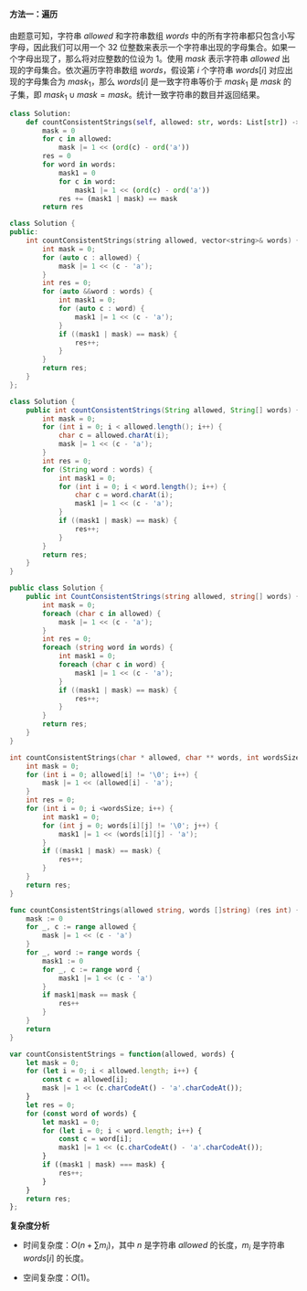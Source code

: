 #### 方法一：遍历

由题意可知，字符串 $\textit{allowed}$ 和字符串数组 $\textit{words}$ 中的所有字符串都只包含小写字母，因此我们可以用一个 $32$ 位整数来表示一个字符串出现的字母集合。如果一个字母出现了，那么将对应整数的位设为 $1$。使用 $\textit{mask}$ 表示字符串 $\textit{allowed}$ 出现的字母集合。依次遍历字符串数组 $\textit{words}$，假设第 $i$ 个字符串 $\textit{words}[i]$ 对应出现的字母集合为 $\textit{mask}_1$，那么 $\textit{words}[i]$ 是一致字符串等价于 $\textit{mask}_1$ 是 $\textit{mask}$ 的子集，即 $\textit{mask}_1 \cup \textit{mask} = \textit{mask}$。统计一致字符串的数目并返回结果。

```Python [sol1-Python3]
class Solution:
    def countConsistentStrings(self, allowed: str, words: List[str]) -> int:
        mask = 0
        for c in allowed:
            mask |= 1 << (ord(c) - ord('a'))
        res = 0
        for word in words:
            mask1 = 0
            for c in word:
                mask1 |= 1 << (ord(c) - ord('a'))
            res += (mask1 | mask) == mask
        return res
```

```C++ [sol1-C++]
class Solution {
public:
    int countConsistentStrings(string allowed, vector<string>& words) {
        int mask = 0;
        for (auto c : allowed) {
            mask |= 1 << (c - 'a');
        }
        int res = 0;
        for (auto &&word : words) {
            int mask1 = 0;
            for (auto c : word) {
                mask1 |= 1 << (c - 'a');
            }
            if ((mask1 | mask) == mask) {
                res++;
            }
        }
        return res;
    }
};
```

```Java [sol1-Java]
class Solution {
    public int countConsistentStrings(String allowed, String[] words) {
        int mask = 0;
        for (int i = 0; i < allowed.length(); i++) {
            char c = allowed.charAt(i);
            mask |= 1 << (c - 'a');
        }
        int res = 0;
        for (String word : words) {
            int mask1 = 0;
            for (int i = 0; i < word.length(); i++) {
                char c = word.charAt(i);
                mask1 |= 1 << (c - 'a');
            }
            if ((mask1 | mask) == mask) {
                res++;
            }
        }
        return res;
    }
}
```

```C# [sol1-C#]
public class Solution {
    public int CountConsistentStrings(string allowed, string[] words) {
        int mask = 0;
        foreach (char c in allowed) {
            mask |= 1 << (c - 'a');
        }
        int res = 0;
        foreach (string word in words) {
            int mask1 = 0;
            foreach (char c in word) {
                mask1 |= 1 << (c - 'a');
            }
            if ((mask1 | mask) == mask) {
                res++;
            }
        }
        return res;
    }
}
```

```C [sol1-C]
int countConsistentStrings(char * allowed, char ** words, int wordsSize){
    int mask = 0;
    for (int i = 0; allowed[i] != '\0'; i++) {
        mask |= 1 << (allowed[i] - 'a');
    }
    int res = 0;
    for (int i = 0; i <wordsSize; i++) {
        int mask1 = 0;
        for (int j = 0; words[i][j] != '\0'; j++) {
            mask1 |= 1 << (words[i][j] - 'a');
        }
        if ((mask1 | mask) == mask) {
            res++;
        }
    }
    return res;
}
```

```go [sol1-Golang]
func countConsistentStrings(allowed string, words []string) (res int) {
    mask := 0
    for _, c := range allowed {
        mask |= 1 << (c - 'a')
    }
    for _, word := range words {
        mask1 := 0
        for _, c := range word {
            mask1 |= 1 << (c - 'a')
        }
        if mask1|mask == mask {
            res++
        }
    }
    return
}
```

```JavaScript [sol1-JavaScript]
var countConsistentStrings = function(allowed, words) {
    let mask = 0;
    for (let i = 0; i < allowed.length; i++) {
        const c = allowed[i];
        mask |= 1 << (c.charCodeAt() - 'a'.charCodeAt());
    }
    let res = 0;
    for (const word of words) {
        let mask1 = 0;
        for (let i = 0; i < word.length; i++) {
            const c = word[i];
            mask1 |= 1 << (c.charCodeAt() - 'a'.charCodeAt());
        }
        if ((mask1 | mask) === mask) {
            res++;
        }
    }
    return res;
};
```

**复杂度分析**

+ 时间复杂度：$O(n + \sum m_i)$，其中 $n$ 是字符串 $\textit{allowed}$ 的长度，$m_i$ 是字符串 $\textit{words}[i]$ 的长度。

+ 空间复杂度：$O(1)$。